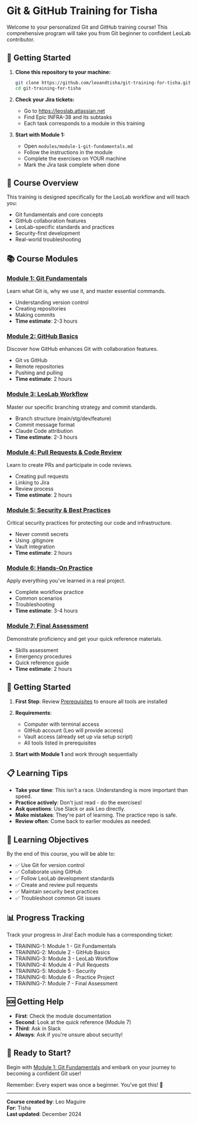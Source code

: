 # Git & GitHub Training for Tisha

Welcome to your personalized Git and GitHub training course! This comprehensive program will take you from Git beginner to confident LeoLab contributor.

## 🚀 Getting Started

1. **Clone this repository to your machine:**
   ```bash
   git clone https://github.com/leoandtisha/git-training-for-tisha.git
   cd git-training-for-tisha
   ```

2. **Check your Jira tickets:**
   - Go to https://leoslab.atlassian.net
   - Find Epic INFRA-38 and its subtasks
   - Each task corresponds to a module in this training

3. **Start with Module 1:**
   - Open `modules/module-1-git-fundamentals.md`
   - Follow the instructions in the module
   - Complete the exercises on YOUR machine
   - Mark the Jira task complete when done

## 🎯 Course Overview

This training is designed specifically for the LeoLab workflow and will teach you:
- Git fundamentals and core concepts
- GitHub collaboration features
- LeoLab-specific standards and practices
- Security-first development
- Real-world troubleshooting

## 📚 Course Modules

### [Module 1: Git Fundamentals](modules/module-1-git-fundamentals.md)
Learn what Git is, why we use it, and master essential commands.
- Understanding version control
- Creating repositories
- Making commits
- **Time estimate**: 2-3 hours

### [Module 2: GitHub Basics](modules/module-2-github-basics.md)
Discover how GitHub enhances Git with collaboration features.
- Git vs GitHub
- Remote repositories
- Pushing and pulling
- **Time estimate**: 2 hours

### [Module 3: LeoLab Workflow](modules/module-3-leolab-workflow.md)
Master our specific branching strategy and commit standards.
- Branch structure (main/stg/dev/feature)
- Commit message format
- Claude Code attribution
- **Time estimate**: 2-3 hours

### [Module 4: Pull Requests & Code Review](modules/module-4-pull-requests.md)
Learn to create PRs and participate in code reviews.
- Creating pull requests
- Linking to Jira
- Review process
- **Time estimate**: 2 hours

### [Module 5: Security & Best Practices](modules/module-5-security-best-practices.md)
Critical security practices for protecting our code and infrastructure.
- Never commit secrets
- Using .gitignore
- Vault integration
- **Time estimate**: 2 hours

### [Module 6: Hands-On Practice](modules/module-6-hands-on-practice.md)
Apply everything you've learned in a real project.
- Complete workflow practice
- Common scenarios
- Troubleshooting
- **Time estimate**: 3-4 hours

### [Module 7: Final Assessment](modules/module-7-final-assessment.md)
Demonstrate proficiency and get your quick reference materials.
- Skills assessment
- Emergency procedures
- Quick reference guide
- **Time estimate**: 2 hours

## 🚀 Getting Started

1. **First Step**: Review [Prerequisites](PREREQUISITES.md) to ensure all tools are installed

2. **Requirements**:
   - Computer with terminal access
   - GitHub account (Leo will provide access)
   - Vault access (already set up via setup script)
   - All tools listed in prerequisites

3. **Start with Module 1** and work through sequentially

## 📋 Learning Tips

- **Take your time**: This isn't a race. Understanding is more important than speed.
- **Practice actively**: Don't just read - do the exercises!
- **Ask questions**: Use Slack or ask Leo directly.
- **Make mistakes**: They're part of learning. The practice repo is safe.
- **Review often**: Come back to earlier modules as needed.

## 🎯 Learning Objectives

By the end of this course, you will be able to:

- ✅ Use Git for version control
- ✅ Collaborate using GitHub
- ✅ Follow LeoLab development standards
- ✅ Create and review pull requests
- ✅ Maintain security best practices
- ✅ Troubleshoot common Git issues

## 📊 Progress Tracking

Track your progress in Jira! Each module has a corresponding ticket:
- TRAINING-1: Module 1 - Git Fundamentals
- TRAINING-2: Module 2 - GitHub Basics
- TRAINING-3: Module 3 - LeoLab Workflow
- TRAINING-4: Module 4 - Pull Requests
- TRAINING-5: Module 5 - Security
- TRAINING-6: Module 6 - Practice Project
- TRAINING-7: Module 7 - Final Assessment

## 🆘 Getting Help

- **First**: Check the module documentation
- **Second**: Look at the quick reference (Module 7)
- **Third**: Ask in Slack
- **Always**: Ask if you're unsure about security!

## 🎉 Ready to Start?

Begin with [Module 1: Git Fundamentals](modules/module-1-git-fundamentals.md) and embark on your journey to becoming a confident Git user!

Remember: Every expert was once a beginner. You've got this! 💪

---

**Course created by**: Leo Maguire  
**For**: Tisha  
**Last updated**: December 2024